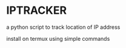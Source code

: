 # IPTRACKER
a python script to track location of IP address

install on termux using simple commands
